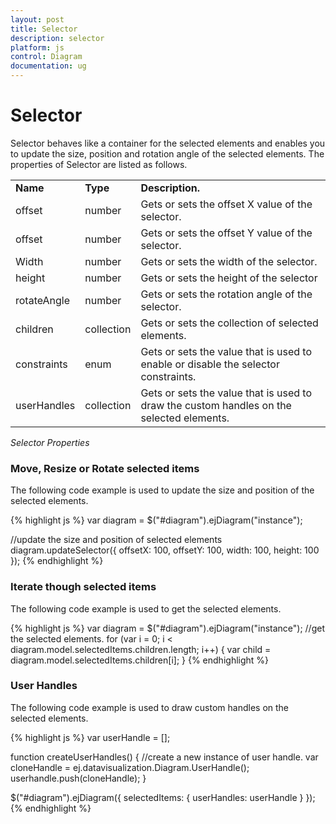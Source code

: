```yaml
---
layout: post
title: Selector
description: selector
platform: js
control: Diagram
documentation: ug
---
```


# Selector

Selector behaves like a container for the selected elements and enables you to update the size, position and rotation angle of the selected elements. The properties of Selector are listed as follows.

<table>
<tr>
<td>
<b>Name</b></td><td>
<b>Type </b></td><td>
<b>Description.</b></td></tr>
<tr>
<td>
offset</td><td>
number</td><td>
Gets or sets the offset X value of the selector.</td></tr>
<tr>
<td>
offset</td><td>
number</td><td>
Gets or sets the offset Y value of the selector.</td></tr>
<tr>
<td>
Width</td><td>
number</td><td>
Gets or sets the width of the selector.</td></tr>
<tr>
<td>
height</td><td>
number</td><td>
Gets or sets the height of the selector</td></tr>
<tr>
<td>
rotateAngle</td><td>
number</td><td>
Gets or sets the rotation angle of the selector.</td></tr>
<tr>
<td>
children</td><td>
collection</td><td>
Gets or sets the collection of selected elements.</td></tr>
<tr>
<td>
constraints</td><td>
enum</td><td>
Gets or sets the value that is used to enable or disable the selector constraints.</td></tr>
<tr>
<td>
userHandles</td><td>
collection</td><td>
Gets or sets the value that is used to draw the custom handles on the selected elements.</td></tr>
</table>

_Selector Properties_

### Move, Resize or Rotate selected items

The following code example is used to update the size and position of the selected elements.

{% highlight js %}
var diagram = $("#diagram").ejDiagram("instance");

//update the size and position of selected elements
diagram.updateSelector({
   offsetX: 100,
   offsetY: 100,
   width: 100,
   height: 100
});
{% endhighlight %}

### Iterate though selected items

The following code example is used to get the selected elements.

{% highlight js %}
var diagram = $("#diagram").ejDiagram("instance");
//get the selected elements.
for (var i = 0; i < diagram.model.selectedItems.children.length; i++) {
   var child = diagram.model.selectedItems.children[i];
}
{% endhighlight %}

### User Handles

The following code example is used to draw custom handles on the selected elements.

{% highlight js %}
var userHandle = [];

function createUserHandles() {
   //create a new instance of user handle.
   var cloneHandle = ej.datavisualization.Diagram.UserHandle();
   userhandle.push(cloneHandle);
}

$("#diagram").ejDiagram({
   selectedItems: {
      userHandles: userHandle
   }
});
{% endhighlight %}
